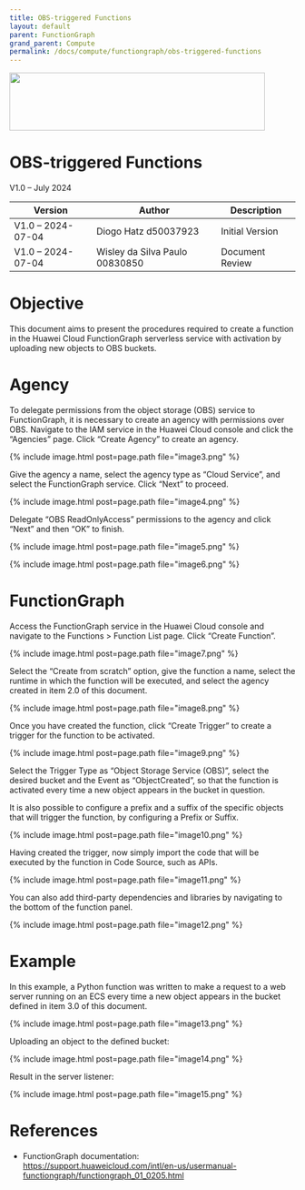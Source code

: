 ```yaml
---
title: OBS-triggered Functions
layout: default
parent: FunctionGraph
grand_parent: Compute
permalink: /docs/compute/functiongraph/obs-triggered-functions
---
```

<img width="450px" height="102px" src="https://console-static.huaweicloud.com/static/authui/20210202115135/public/custom/images/logo-en.svg">

# OBS-triggered Functions

V1.0 – July 2024

| **Version**       | **Author**                     | **Description**      |
| ----------------- | ------------------------------ | -------------------- |
| V1.0 – 2024-07-04 | Diogo Hatz d50037923           | Initial Version      |
| V1.0 – 2024-07-04 | Wisley da Silva Paulo 00830850 | Document Review      |

# Objective

This document aims to present the procedures required to create a function in the Huawei Cloud FunctionGraph serverless service with activation by uploading new objects to OBS buckets.

# Agency

To delegate permissions from the object storage (OBS) service to FunctionGraph, it is necessary to create an agency with permissions over OBS. Navigate to the IAM service in the Huawei Cloud console and click the “Agencies” page. Click “Create Agency” to create an agency.

{% include image.html post=page.path file="image3.png" %}

Give the agency a name, select the agency type as “Cloud Service”, and select the FunctionGraph service. Click “Next” to proceed.

{% include image.html post=page.path file="image4.png" %}

Delegate “OBS ReadOnlyAccess” permissions to the agency and click
“Next” and then “OK” to finish.

{% include image.html post=page.path file="image5.png" %}

{% include image.html post=page.path file="image6.png" %}

# FunctionGraph

Access the FunctionGraph service in the Huawei Cloud console and navigate to
the Functions \> Function List page. Click “Create Function”.

{% include image.html post=page.path file="image7.png" %}

Select the “Create from scratch” option, give the function a name,
select the runtime in which the function will be executed, and select the agency
created in item 2.0 of this document.

{% include image.html post=page.path file="image8.png" %}

Once you have created the function, click “Create Trigger” to create a trigger
for the function to be activated.

{% include image.html post=page.path file="image9.png" %}

Select the Trigger Type as “Object Storage Service (OBS)”,
select the desired bucket and the Event as “ObjectCreated”, so that the
function is activated every time a new object appears in the bucket in question.

It is also possible to configure a prefix and a suffix of the specific objects that will trigger the function, by configuring a Prefix or Suffix.

{% include image.html post=page.path file="image10.png" %}

Having created the trigger, now simply import the code that will be executed by the function in Code Source, such as APIs.

{% include image.html post=page.path file="image11.png" %}

You can also add third-party dependencies and libraries by navigating to the bottom of the function panel.

{% include image.html post=page.path file="image12.png" %}

# Example

In this example, a Python function was written to make a request to a web server running on an ECS every time a new object appears in the bucket defined in item 3.0 of this document.

{% include image.html post=page.path file="image13.png" %}

Uploading an object to the defined bucket:

{% include image.html post=page.path file="image14.png" %}

Result in the server listener:

{% include image.html post=page.path file="image15.png" %}

# References

- FunctionGraph documentation: <https://support.huaweicloud.com/intl/en-us/usermanual-functiongraph/functiongraph_01_0205.html>
